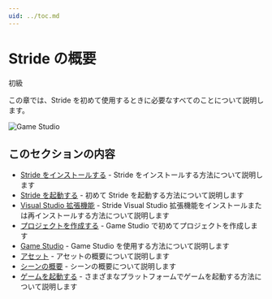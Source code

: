 ```yaml
---
uid: ../toc.md
---
```

# Stride の概要

<span class="badge text-bg-primary">初級</span>

この章では、Stride を初めて使用するときに必要なすべてのことについて説明します。

![Game Studio](media/get-started.jpg)

## このセクションの内容

* [Stride をインストールする](install-stride.md) - Stride をインストールする方法について説明します
* [Stride を起動する](launch-Stride.md) - 初めて Stride を起動する方法について説明します
* [Visual Studio 拡張機能](visual-studio-extension.md) - Stride Visual Studio 拡張機能をインストールまたは再インストールする方法について説明します
* [プロジェクトを作成する](create-a-project.md) - Game Studio で初めてプロジェクトを作成します
* [Game Studio](../game-studio/index.md) - Game Studio を使用する方法について説明します
* [アセット](../game-studio/assets.md) - アセットの概要について説明します
* [シーンの概要](../game-studio/scenes.md) - シーンの概要について説明します
* [ゲームを起動する](launch-a-game.md) - さまざまなプラットフォームでゲームを起動する方法について説明します
